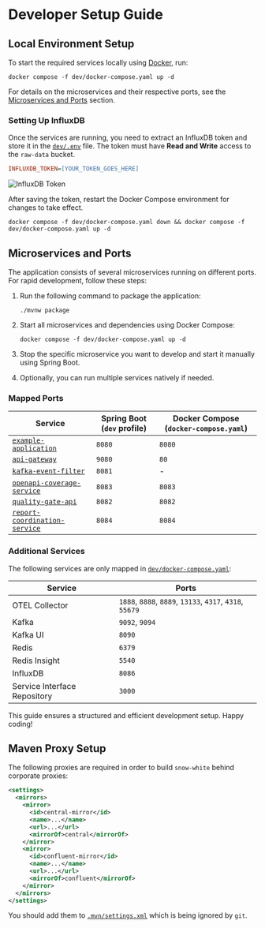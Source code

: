 # Developer Setup Guide

## Local Environment Setup

To start the required services locally using [Docker](https://www.docker.com/), run:

```shell
docker compose -f dev/docker-compose.yaml up -d
```

For details on the microservices and their respective ports, see the [Microservices and Ports](#microservices-and-ports)
section.

### Setting Up InfluxDB

Once the services are running, you need to extract an InfluxDB token and store it in the [`dev/.env`](dev/.env) file.
The token must have **Read and Write** access to the `raw-data` bucket.

```ini
INFLUXDB_TOKEN=[YOUR_TOKEN_GOES_HERE]
```

![InfluxDB Token](dev/influxdb-token.png)

After saving the token, restart the Docker Compose environment for changes to take effect.

```shell
docker compose -f dev/docker-compose.yaml down && docker compose -f dev/docker-compose.yaml up -d
```

## Microservices and Ports

The application consists of several microservices running on different ports.
For rapid development, follow these steps:

1. Run the following command to package the application:

   ```shell
   ./mvnw package
   ```

2. Start all microservices and dependencies using Docker Compose:

   ```shell
   docker compose -f dev/docker-compose.yaml up -d
   ```

3. Stop the specific microservice you want to develop and start it manually using Spring Boot.

4. Optionally, you can run multiple services natively if needed.

### Mapped Ports

| Service                                                                      | Spring Boot (`dev` profile) | Docker Compose (`docker-compose.yaml`) |
| ---------------------------------------------------------------------------- | --------------------------- | -------------------------------------- |
| [`example-application`](./example-application)                               | `8080`                      | `8080`                                 |
| [`api-gateway`](./microservices/api-gateway)                                 | `9080`                      | `80`                                   |
| [`kafka-event-filter`](./microservices/kafka-event-filter)                   | `8081`                      | -                                      |
| [`openapi-coverage-service`](./microservices/openapi-coverage-service)       | `8083`                      | `8083`                                 |
| [`quality-gate-api`](./microservices/quality-gate-api)                       | `8082`                      | `8082`                                 |
| [`report-coordination-service`](./microservices/report-coordination-service) | `8084`                      | `8084`                                 |

### Additional Services

The following services are only mapped in [`dev/docker-compose.yaml`](dev/docker-compose.yaml):

| Service                      | Ports                                                    |
| ---------------------------- | -------------------------------------------------------- |
| OTEL Collector               | `1888`, `8888`, `8889`, `13133`, `4317`, `4318`, `55679` |
| Kafka                        | `9092`, `9094`                                           |
| Kafka UI                     | `8090`                                                   |
| Redis                        | `6379`                                                   |
| Redis Insight                | `5540`                                                   |
| InfluxDB                     | `8086`                                                   |
| Service Interface Repository | `3000`                                                   |

This guide ensures a structured and efficient development setup. Happy coding!

## Maven Proxy Setup

The following proxies are required in order to build `snow-white` behind corporate proxies:

```xml
<settings>
  <mirrors>
    <mirror>
      <id>central-mirror</id>
      <name>...</name>
      <url>...</url>
      <mirrorOf>central</mirrorOf>
    </mirror>
    <mirror>
      <id>confluent-mirror</id>
      <name>...</name>
      <url>...</url>
      <mirrorOf>confluent</mirrorOf>
    </mirror>
  </mirrors>
</settings>
```

You should add them to [`.mvn/settings.xml`](./.mvn/settings.xml) which is being ignored by `git`.
